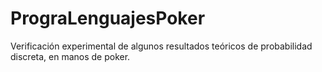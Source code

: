 # PrograLenguajesPoker
Verificación experimental de algunos resultados teóricos de probabilidad discreta, en manos de poker.
